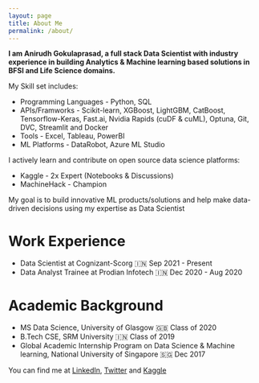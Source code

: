 ```yaml
---
layout: page
title: About Me
permalink: /about/
---
```


**I am Anirudh Gokulaprasad, a full stack Data Scientist with industry experience in building Analytics & Machine learning based solutions in BFSI and Life Science domains.**


My Skill set includes: 
* Programming Languages - Python, SQL
* APIs/Framworks - Scikit-learn, XGBoost, LightGBM, CatBoost, Tensorflow-Keras, Fast.ai, Nvidia Rapids (cuDF & cuML), Optuna, Git, DVC, Streamlit and Docker
* Tools - Excel, Tableau, PowerBI
* ML Platforms - DataRobot, Azure ML Studio


I actively learn and contribute on open source data science platforms:
* Kaggle - 2x Expert (Notebooks & Discussions)
* MachineHack - Champion

My goal is to build innovative ML products/solutions and help make data-driven decisions using my expertise as Data Scientist

# Work Experience
* Data Scientist at Cognizant-Scorg 🇮🇳 Sep 2021 - Present
* Data Analyst Trainee at Prodian Infotech 🇮🇳 Dec 2020 - Aug 2020

# Academic Background
* MS Data Science, University of Glasgow 🇬🇧 Class of 2020 
* B.Tech CSE, SRM University 🇮🇳 Class of 2019
* Global Academic Internship Program on Data Science & Machine learning, National University of Singapore 🇸🇬 Dec 2017



You can find me at [LinkedIn](https://www.linkedin.com/in/anirudh-gokulaprasad-44328b137/), [Twitter](https://twitter.com/Ani_Offl) and [Kaggle](https://www.kaggle.com/anirudhg15/code)
